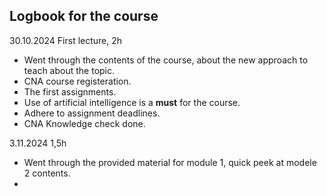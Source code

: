 ## Logbook for the course  

30.10.2024 First lecture, 2h  

- Went through the contents of the course, about the new approach to teach about the topic. 
- CNA course registeration.
- The first assignments.
- Use of artificial intelligence is a **must** for the course.
- Adhere to assignment deadlines.
- CNA Knowledge check done.

3.11.2024 1,5h

- Went through the provided material for module 1, quick peek at modele 2 contents.
- 

